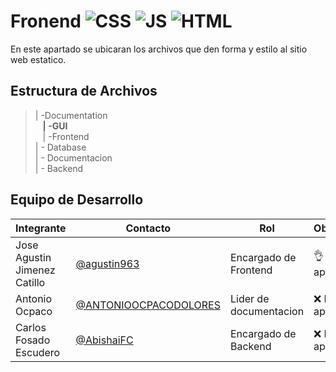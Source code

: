 # Fronend ![CSS](https://img.shields.io/badge/CSS-239120?&style=for-the-badge&logo=css3&logoColor=white) ![JS](https://img.shields.io/badge/JavaScript-F7DF1E?style=for-the-badge&logo=javascript&logoColor=black)  ![HTML](https://img.shields.io/badge/HTML-239120?style=for-the-badge&logo=html5&logoColor=white)

 
En este apartado se ubicaran los archivos que den forma y estilo al sitio web estatico.
## Estructura de Archivos
>| -Documentation<br>
>&nbsp;&nbsp; **| -GUI**<br>
>&nbsp;&nbsp; | -Frontend<br>
>| - Database<br>
>| - Documentacion<br>
>| - Backend

## Equipo de Desarrollo
|Integrante|Contacto|Rol|Observaciones|
|----------|-------|---|-------------|
| Jose Agustin Jimenez Catillo|[@agustin963](https://github.com/agustin963)| Encargado de Frontend |👌 A sido aprobado
| Antonio Ocpaco |[@ANTONIOOCPACODOLORES](https://github.com/ANTONIOOCPACODOLORES)|Lider de documentacion|❌ No a sido aprobado
| Carlos Fosado Escudero  |[@AbishaiFC](https://github.com/Abishai)|Encargado de Backend|❌ No a sido aprobado